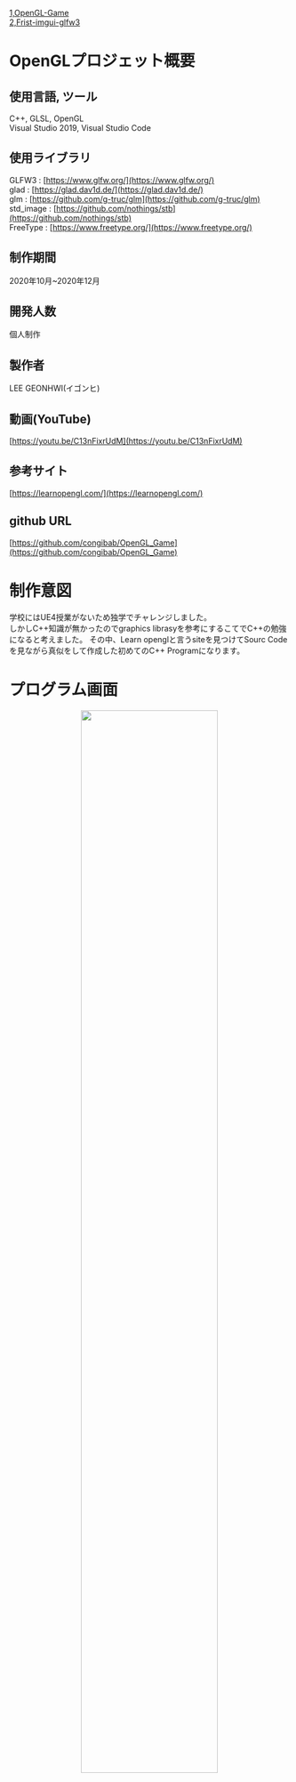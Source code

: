 [1,OpenGL-Game](#OpenGLプロジェット概要)  
[2,Frist-imgui-glfw3](#Frist-imgui-glfw3)



<div style="page-break-before:always"></div> 

# OpenGLプロジェット概要


## 使用言語, ツール 
C++, GLSL, OpenGL  
Visual Studio 2019, Visual Studio Code

## 使用ライブラリ
GLFW3 : [https://www.glfw.org/](https://www.glfw.org/)  
glad : [https://glad.dav1d.de/](https://glad.dav1d.de/)  
glm : [https://github.com/g-truc/glm](https://github.com/g-truc/glm)  
std_image : [https://github.com/nothings/stb](https://github.com/nothings/stb)  
FreeType : [https://www.freetype.org/](https://www.freetype.org/)  

## 制作期間
2020年10月~2020年12月

## 開発人数
個人制作

## 製作者
LEE GEONHWI(イゴンヒ)

## 動画(YouTube)
[https://youtu.be/C13nFixrUdM](https://youtu.be/C13nFixrUdM)

## 参考サイト
[https://learnopengl.com/](https://learnopengl.com/)

## github URL
[https://github.com/congibab/OpenGL_Game](https://github.com/congibab/OpenGL_Game)

# 制作意図
学校にはUE4授業がないため独学でチャレンジしました。  
しかしC++知識が無かったのでgraphics librasyを参考にするこてでC++の勉強になると考えました。 
その中、Learn openglと言うsiteを見つけてSourc Codeを見ながら真似をして作成した初めてのC++ Programになります。


<div style="page-break-before:always"></div>

# プログラム画面
<p align="center">
   <img src="./ScreenShot/ProgramScene.JPG" width="70%">
</p>

## プログラム画面説明
1. W,S,A,Sでカメラ移動
2. マウス移動でカメラ回転
4. Enemy(右上)cubeの数
5. Canera position(右下) 上からｘ、ｙ、ｚ
6. cubeに当たったらキューブは消える。（Enemyの数字が減少する）
7. cubeが0になる及びTime(左上)が0になったらプログラム終了

## Cubeオブジェクトで実装した機能
1. Texture適用
2. Cube移動と移動向きによって回転
3. 当たり判定適用


<div style="page-break-before:always"></div>

# Cubeオブジェクトのソース(一部抜粋)
## Cube vertices(Front面だけ)
```cpp
//cube.cpp
    float vertices[] = {
        //local positions     //normals    //texture coords
        -0.5f, -0.5f, -0.5f,  0.0f,  0.0f, -1.0f,  0.0f,  0.0f,
         0.5f, -0.5f, -0.5f,  0.0f,  0.0f, -1.0f,  1.0f,  0.0f,
         0.5f,  0.5f, -0.5f,  0.0f,  0.0f, -1.0f,  1.0f,  1.0f,
         0.5f,  0.5f, -0.5f,  0.0f,  0.0f, -1.0f,  1.0f,  1.0f,
        -0.5f,  0.5f, -0.5f,  0.0f,  0.0f, -1.0f,  0.0f,  1.0f,
        -0.5f, -0.5f, -0.5f,  0.0f,  0.0f, -1.0f,  0.0f,  0.0f,
    };
```
## Shaderに値(変数vertices)を渡す
```cpp
//cube.cpp
    glGenVertexArrays(1, &cubeVAO);
    glGenBuffers(1, &VBO);

    glBindBuffer(GL_ARRAY_BUFFER, VBO);
    glBufferData(GL_ARRAY_BUFFER, sizeof(vertices), vertices, GL_STATIC_DRAW);

    glBindVertexArray(cubeVAO);

    glVertexAttribPointer(0, 3, GL_FLOAT, GL_FALSE, 8 * sizeof(float), (void*)0);//local positions data
    glEnableVertexAttribArray(0); //layout (location = 0)にlocal Positionを渡す
    glVertexAttribPointer(1, 3, GL_FLOAT, GL_FALSE, 8 * sizeof(float), (void*)(3 * sizeof(float)));// normals data
    glEnableVertexAttribArray(1); //layout (location = 1)にnormals dataを渡す
    glVertexAttribPointer(2, 2, GL_FLOAT, GL_FALSE, 8 * sizeof(float), (void*)(6 * sizeof(float)));// texture coords data
    glEnableVertexAttribArray(2); //layout (location = 2)にtexture coords dataを渡す
}
```
<div style="page-break-before:always"></div>

## 行列変換(座標、回転、スケール)
```cpp
//cube.cpp
	glm::vec3 Position;
	glm::vec3 Rotation;
	glm::vec3 Scale;
//============================
//中略
//============================
    glm::mat4 model = glm::mat4(1.0f);
    model = glm::translate(model, Position); //オブジェクトの座標(World Position)
    model = glm::rotate(model, angle, Rotation); //回転(角度,方向)
    model = glm::scale(model, Scale); // スケール設定

    glUniformMatrix4fv(glGetUniformLocation(ID, "model", 1, GL_FALSE, &mat[0][0]);
    //uniform mat4 modelに渡す
```
```glsl
//Cube.vs
#version 330 core
layout (location = 0) in vec3 aPos; //cpuから貰ったlocal positions dataをaPosとして宣言
layout (location = 1) in vec3 aNormal;
layout (location = 2) in vec2 aTexCoords;

uniform mat4 model; //glUniformMatrix4fv(glGetUniformLocation(ID, "model", 1, GL_FALSE, &mat[0][0]);
```

## 使用例
```cpp
//game.cpp
Shader shader("vertex shader path", "fragment shader path")
Cube* cube;
cube->Update(DeltaTime); //DeltaTimeはglfwGetTime()関数を使用して計算
cube->Draw(shader, projection, view); //projection, viewsはカメラProperty
delete cube //オブジェクト解除
```
<div style="page-break-before:always"></div>

# 当たり判定
## game.cpp
```cpp
bool Game::CollisionAABB(Cube* Target, Cube* box)
{
	return (Target->GetMinPos().x <= box->GetMaxPos().x && Target->GetMaxPos().x >= box->GetMinPos().x) &&
		(Target->GetMinPos().y <= box->GetMaxPos().y && Target->GetMaxPos().y >= box->GetMinPos().y) &&
		(Target->GetMinPos().z <= box->GetMaxPos().z && Target->GetMaxPos().z >= box->GetMinPos().z);
}
```
# post processing(ScreenMoving)

<p align="center">
<img src="./ScreenShot/GameScene.JPG" width="40%">
<img src="./ScreenShot/ScreenMovement.JPG" width="40%">
</p>
<p align="center"> <strong>左）</strong>適用前、<strong>右）</strong>適用後</p> 

## 適用説明
1, Texture座標を少しずつ右上に画面が移動する。  
2, 右上の最後の地点に経ったらその分Texture座標は左下に移動させる。  
3, 1番と2番の繰り返し。

## プログラムの操作説明
1. マウス**左**クリックで次のShaderに変換
2. マウス**右**クリックで前のShaderに変換

<div style="page-break-before:always"></div>

## 適用の流れ
1. FrameBuffer生成
2. Sceneを描く場所を指定(**生成したFrameBuffer**)
3. 指定したFrameBufferにGameSceneを描いて保存
4. **生成**したFrameBufferを**default** FrameBufferに変更
5. PostProcessingを適用したいなオブジェクト生成（四角形）
6. 四角形にTexture(**Post Processingを適用し、Objectの生成（四角形）**)を適用する
7. Shaderを適用する

## ScreenRender.Cpp(FrameBuffers生成)

```cpp
ScreenRender::ScreenRender()
{
	glGenFramebuffers(1, &framebuffer);
	glBindFramebuffer(GL_FRAMEBUFFER, framebuffer);
	//=============================================
	glGenTextures(1, &textureColorbuffer);
	glBindTexture(GL_TEXTURE_2D, textureColorbuffer);
	glTexImage2D(GL_TEXTURE_2D, 0, GL_RGB, Setting::SCR_WIDTH, Setting::SCR_HEIGHT, 0, GL_RGB, GL_UNSIGNED_BYTE, NULL);
	glTexParameteri(GL_TEXTURE_2D, GL_TEXTURE_MIN_FILTER, GL_LINEAR);
	glTexParameteri(GL_TEXTURE_2D, GL_TEXTURE_MAG_FILTER, GL_LINEAR);
	glBindTexture(GL_TEXTURE_2D, 0);
	//=============================================
	glFramebufferTexture2D(GL_FRAMEBUFFER, GL_COLOR_ATTACHMENT0, GL_TEXTURE_2D, textureColorbuffer, 0);
	//=============================================
	glGenRenderbuffers(1, &rbo);
	glBindRenderbuffer(GL_RENDERBUFFER, rbo);
	glRenderbufferStorage(GL_RENDERBUFFER, GL_DEPTH24_STENCIL8, Setting::SCR_WIDTH, Setting::SCR_HEIGHT);
	glBindRenderbuffer(GL_RENDERBUFFER, 0);
	//=============================================
	glFramebufferRenderbuffer(GL_FRAMEBUFFER, GL_DEPTH_STENCIL_ATTACHMENT, GL_RENDERBUFFER, rbo);
	glBindFramebuffer(GL_FRAMEBUFFER, 0);
}
```
<div style="page-break-before:always"></div>

## quad.h.cpp(四角形生成)
```cpp
float quadVertices[] = {
		-1.0f,  1.0f,  0.0f, 1.0f, //positions(-1.0f, 1.0f)　texCoords(0.0f,1.0f)
		-1.0f, -1.0f,  0.0f, 0.0f,
		 1.0f, -1.0f,  1.0f, 0.0f,

		-1.0f,  1.0f,  0.0f, 1.0f,
		 1.0f, -1.0f,  1.0f, 0.0f,
		 1.0f,  1.0f,  1.0f, 1.0f
};
//中略
    //shaderを登録して
	Shaders.push_back(Shader("Shader/framebuffers_screen.vs", "Shader/framebuffers_screen.fs"));
	Shaders[Shaders_indice].setFloat("Time", glfwGetTime());
	Shaders[Shaders_indice].use();
```

## 使用例
```cpp
//Main.CPP
#include "ScreenRender.h"
#include "Game.h"
#include "quad.h"

//中略
	game = new Game();
	scrennRender = new ScreenRender();
	_quad = new quad();
	while (!glfwWindowShouldClose(window))
	{
		gametime.Time_Measure();
   		scrennRender->use(); //生成したFramebufferに設定

        //Scene描く
		game->SetCameraPos(camera.Position);
		game->Update(gametime.GetDeltaTime());
		game->Draw(projection, view);
		
		scrennRender->free();//default Framebufferに設定
        //生成したFramebufferからSceneDataをtexture化して得取
		_quad->SetTexture(scrennRender->GetTextureColorbuffer());
		_quad->Draw();

		gametime.DeltaTime_Update();
		glfwSwapBuffers(window);
		glfwPollEvents();
	}
```

## vertex shader
```glsl
#version 330 core
layout (location = 0) in vec3 aPos;
layout (location = 1) in vec2 aTexCoords;

out vec2 TexCoords;

void main()
{
    TexCoords = aTexCoords;
    gl_Position = vec4(aPos.x, aPos.y, 0.0f, 1.0f);
}
```
## fragmant shader
```glsl
#version 330 core
out vec4 FragColor;

in vec2 TexCoords;

uniform sampler2D screenTexture;
uniform float Time;

void main()
{
    vec3 col = texture(screenTexture, TexCoords + sin(Time)).rgb;
    FragColor = vec4(col, 1.0f);
}
```
<div style="page-break-before:always"></div>

# その他のpost processing

## 画面分割
<p align="center"><img src="./ScreenShot/postshader2.JPG" width="40%"></p>

## モザイク
<p align="center"><img src="./ScreenShot/postshader3.JPG" width="40%"></p>

## グレースケール
<p align="center"><img src="./ScreenShot/postshader4.JPG" width="40%"></p>


<div style="page-break-before:always"></div> 

<!--
next
-->

# Frist-imgui-glfw3

## 使用言語, ツール
C++, GLSL, opengl  
Visual Studio 2019, VS Code


## 使用ライブラリ
GLFW3 : [https://www.glfw.org/](https://www.glfw.org/)  
glad : [https://glad.dav1d.de/](https://glad.dav1d.de/)  
glm : [https://github.com/g-truc/glm](https://github.com/g-truc/glm)  
std_image : [https://github.com/nothings/stb](https://github.com/nothings/stb)  
imgui : [https://github.com/ocornut/imgui](https://github.com/ocornut/imgui/)  
assimp : [https://github.com/assimp/assimp](https://github.com/assimp/assimp)  

## 制作期間
2021-01 ~ 未定

## 開発人数
個人制作

## 製作者
イゴンヒ

## 参考サイト
Learn OpenGL : [https://learnopengl.com/](https:/learnopengl.com/)

## 動画(YouTube)
[https://www.youtube.com/watch?v=h1-rcwjNfMk](https://www.youtube.com/watch?v=h1-rcwjNfMk)

## GitHub URL
[https://github.com/congibab/Frist-imgui-glfw3](https://github.com/congibab/Frist-imgui-glfw3)

## 目標
1. Gemotry Shader学習
2. imGUIライブラリ学習
3. 3Dモデルにライトを応用してToon Shader実装

<div style="page-break-before:always"></div> 

# プログラム画面
<p align= "center"> 
   <img src="./doc/GameScene1.JPG" width="45%">
   <img src="./doc/GameScene2.JPG" width="45%">
</p>

## 説明
1. 3Dモデリングを読み込む(assimp, std_image, glm)
2. 3DモデリングにShader適用
3. UI System構築してShaderパラメータ登録(imgui)
4. Shaderパラメータを修正してShaderを修正

## 操作説明
1. カメラ回転：マオス右クリックのままドラッグ
2. カメラ移動：キーボード W(上),S(下),A(左),D(右)

<div style="page-break-before:always"></div> 

# Grid描画

## source code
```cpp
//Grid.cpp
void Grid::Draw(Shader shader, glm::mat4 projection, glm::mat4 view)
{
//=======================
//中略
//=======================
	for (int i = 0; i < Column; i++)
	{
		glm::mat4 model = glm::mat4(1.0f);
		model = glm::translate(model, glm::vec3(Position.x + i - (Column/2), Position.y, Position.z));
		model = glm::scale(model, glm::vec3(Column));
		shader.setMat4("model", model);
		line.Draw();
	}

//Line.cpp
float VerticalLine[] = 
{
    0.0f , 0.0f,  -0.5f,
    0.0f , 0.0f,  0.5f,
};

void Line::Draw()
{
	glBindVertexArray(VAO);
	glDrawArrays(GL_LINES, 0, 2);
	glBindVertexArray(0);
}

//Game.cpp
Grid grid(100, 100);
grid.setPosition(glm::vec3(0, -2.0f, 0));
grid.Draw(gridShader, projection, view);
```

<div style="page-break-before:always"></div> 


# 背景の色変更
<p align= "center"> 
   <img src="./doc/BackGroundColor.JPG" width="50%">
   <img src="./doc/BackGround.JPG" width="40%">
</p>

## 説明
色のパレットを修正して背景色が変わる。

## Source Code
``` cpp
//UI_Manager.cpp
//Update Fuction
glm::vec4 BackGroundColor;
ImGui::ColorEdit4("Back Ground Color", &BackGroundColor.x);

//Game.cpp
//Renderer Function
glm::vec4 vec(ui_Manager->getBackGroundColor());
float* data = glm::value_ptr(vec);
glClearColor(data[0], data[1], data[2], data[3]);
```

<div style="page-break-before:always"></div> 

# 3D Modeling

## Sphere
<p align= "center">
   <img src="./doc/Sphere2.JPG" width="45%">
   <!--
   <img src="./doc/Sphere.JPG" width="45%">
   -->
   <img src="./doc/Thorn.gif" width="45%">

</p>

<p align= "center"> 
左）Shader未適用、右）Shader適用後
</p>

## 説明
時間によって刺が生成

## Gemotry Shader(Unity Shader参考)
``` glsl
//Thorn.gs
//参考サイト : http://www.shaderslab.com/demo-80---triangles-to-pyramids.html

#version 330 core
layout (triangles) in;
layout (triangle_strip, max_vertices = 12) out;

//=========================================
//中略
//=========================================

void main() {
    normal = GetNormal();
  
    vec4 CentralPos = (gl_in[0].gl_Position + gl_in[1].gl_Position + gl_in[2].gl_Position) / 3;
    vec2 CenterTex = (gs_in[0].texCoords + gs_in[1].texCoords + gs_in[2].texCoords) / 3;

    CentralPos += vec4(normal, 0) * abs(sin(time)) * 2;

    for(int i = 0; i < 3; i++)
    {
        gl_Position = gl_in[i].gl_Position;
        TexCoords = gs_in[i].texCoords;
        EmitVertex();
        gl_Position = CentralPos;
        TexCoords = CenterTex;
        EmitVertex();
        int nexti = (i + 1) % 3;
        gl_Position = gl_in[nexti].gl_Position;
        TexCoords = gs_in[nexti].texCoords;
        EmitVertex();
    }
    
    gl_Position = gl_in[2].gl_Position;
    EmitVertex();
    gl_Position = gl_in[1].gl_Position;
    EmitVertex();
    gl_Position = gl_in[0].gl_Position;
    EmitVertex();
    EndPrimitive();
}
```

## rabbit(explode)
<p align= "center">
   <img src="./doc/rabbit.JPG" width="45%">
   <!--
   <img src="./doc/explode.JPG" width="45%">
    -->
   <img src="./doc/explode.gif" width="45%">
</p>

<p align= "center"> 
左）Shader未適用、右）Shader適用後
</p>

### 説明
時間によってモデルが小さいポリゴンで分解する。

### Gemotry Shader
``` glsl
//参考サイト：https://learnopengl.com/Advanced-OpenGL/Geometry-Shader
//explode.gs
#version 330 core
layout (triangles) in;
layout (triangle_strip, max_vertices = 3) out;
//=========================================
//中略
//=========================================
vec4 explode(vec4 position, vec3 normal) {
    float magnitude = 5.0f;
    vec3 direction = normal * ((sin(time) + 1.0) / 2.0) * magnitude;
    vec4 col = position + vec4(direction, 0.0) * step(normal.y, sin(time));
    return col;
}

void main() {
    normal = GetNormal();

    gl_Position = explode(gl_in[0].gl_Position, normal);
    TexCoords = gs_in[0].texCoords;
    EmitVertex();
    gl_Position = explode(gl_in[1].gl_Position, normal);
    TexCoords = gs_in[1].texCoords;
    EmitVertex();
    gl_Position = explode(gl_in[2].gl_Position, normal);
    TexCoords = gs_in[2].texCoords;
    EmitVertex();
    EndPrimitive();
}
```

## rabbit(nomal face)
<p align= "center">
   <img src="./doc/nomalFace2.JPG" width="45%">
   <img src="./doc/nomalFace.JPG" width="45%">
</p>

<p align= "center"> 
左）Shader未適用、右）Shader適用後
</p>

### 説明
ポリゴンのNormal Vectorの向きを表示

<div style="page-break-before:always"></div> 

### Gemotry Shader
``` glsl
#version 330 core
layout (triangles) in;
layout (line_strip, max_vertices = 6) out;

uniform float normal_length;
//==============================
//中略
//==============================
void main()
{
    normal = GetNormal();

    for(int i = 0; i < gl_in.length(); i++)
    {
        vec4 p = gl_in[i].gl_Position;
        vec3 N = GetNormal();

        gl_Position = p;
        EmitVertex();

        gl_Position = p + vec4(N * normal_length , 1.0f);
        EmitVertex();

        EndPrimitive();
    }
}
```

<div style="page-break-before:always"></div> 

<!--
next
--> 